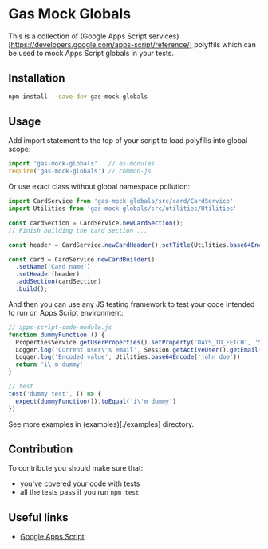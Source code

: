 # Gas Mock Globals

This is a collection of (Google Apps Script services)[https://developers.google.com/apps-script/reference/] polyffils which can be used to mock Apps Script globals in your tests.

## Installation

```bash
npm install --save-dev gas-mock-globals
```

## Usage

Add import statement to the top of your script to load polyfills into global scope:

``` javascript
import 'gas-mock-globals'   // es-modules
require('gas-mock-globals') // common-js
```

Or use exact class without global namespace pollution:

```javascript
import CardService from 'gas-mock-globals/src/card/CardService'
import Utilities from 'gas-mock-globals/src/utilities/Utilities'

const cardSection = CardService.newCardSection();
// Finish building the card section ...

const header = CardService.newCardHeader().setTitle(Utilities.base64Encode('Card title'))

const card = CardService.newCardBuilder()
  .setName('Card name')
  .setHeader(header)
  .addSection(cardSection)
  .build();
```

And then you can use any JS testing framework to test your code intended to run on Apps Script environment:

```javascript
// apps-script-code-module.js
function dummyFunction () {
  PropertiesService.getUserProperties().setProperty('DAYS_TO_FETCH', '5');
  Logger.log('Current user\'s email', Session.getActiveUser().getEmail())
  Logger.log('Encoded value', Utilities.base64Encode('john doe'))
  return 'i\'m dummy'
}

// test
test('dummy test', () => {
  expect(dummyFunction()).toEqual('i\'m dummy')
})
```

See more examples in (examples)[./examples] directory.

## Contribution

To contribute you should make sure that:

* you've covered your code with tests
* all the tests pass if you run `npm test`

## Useful links

  * [Google Apps Script](https://developers.google.com/apps-script/)
